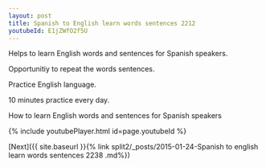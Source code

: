 ```yaml
---
layout: post
title: Spanish to English learn words sentences 2212 
youtubeId: E1jZWfO2f5U
---
```

 
 
Helps to learn English words and sentences for Spanish speakers.

Opportunitiy to repeat the words sentences. 

Practice English language. 
 
10 minutes practice every day. 
 
How to learn English words and sentences for Spanish speakers 
 
{% include youtubePlayer.html id=page.youtubeId %}
 
 
[Next]({{ site.baseurl }}{% link  split2/_posts/2015-01-24-Spanish to english learn words sentences 2238 .md%})
 

